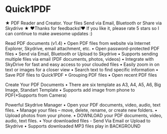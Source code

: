 Quick1PDF
=========
★ PDF Reader and Creator. Your files Send via Email, Bluetooth or Share via Skydrive ★ 
♥Thanks for feedbacks!♥  If you like it, please rate 5 stars so I can continue to make awesome updates :)

Read PDF documents (v1.4)
• Open PDF files from website via Internet Explorer, Skydrive, email attachment, etc.
• Open password-protected PDF files
• Send via Email, Bluetooth or Upload to Skydrive
• Supports sending multiple files via email (PDF documents, photos, videos)
• Integrate with SkyDrive for fast and easy access to your clouded files
• Easily zoom in on text or images for a closer view
• Search text to find specific information
• Save PDF files to Quick1PDF 
• Grouping PDF files
• Open recent PDF files

Create Your PDF Documents
• There are six template as A3, A4, A5, A6, Big Image, Standart Template
• Supports add image from phone to PDF(*Supports from Camera)

Powerful Skydrive Manager
• Open your PDF documents, video, audio, text files.
• Manage your files – move, delete, rename, or create new folders.
• Upload photos from your phone.
• DOWNLOAD your PDF documents, video, audio, text files.
• Your downloaded files - Send Via Email or Upload to Skydrive
• Supports downloaded MP3 files play in BACKGROUND
